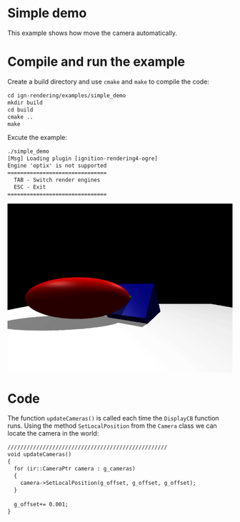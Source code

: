 # Simple demo

This example shows how move the camera automatically.

# Compile and run the example

Create a build directory and use `cmake` and `make` to compile the code:

```{.sh}
cd ign-rendering/examples/simple_demo
mkdir build
cd build
cmake ..
make
```
Excute the example:

```{.sh}
./simple_demo
[Msg] Loading plugin [ignition-rendering4-ogre]
Engine 'optix' is not supported
===============================
  TAB - Switch render engines  
  ESC - Exit                   
===============================
```

![](img/simple_demo.gif)

# Code

The function `updateCameras()` is called each time the `DisplayCB` function runs. Using the method `SetLocalPosition` from the `Camera` class we can locate the camera in the world:

```{.cpp}
//////////////////////////////////////////////////
void updateCameras()
{
  for (ir::CameraPtr camera : g_cameras)
  {
    camera->SetLocalPosition(g_offset, g_offset, g_offset);
  }

  g_offset+= 0.001;
}
```
